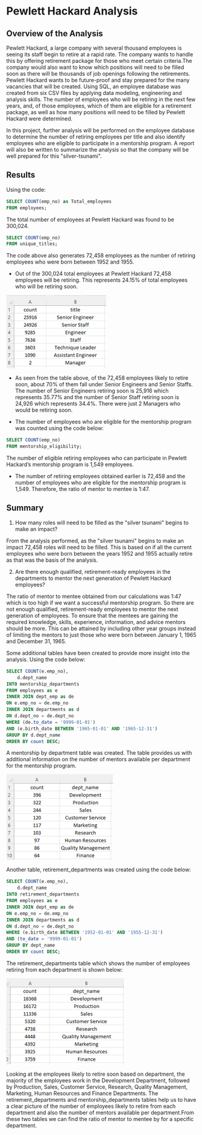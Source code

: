 # Pewlett Hackard Analysis
## Overview of the Analysis
Pewlett Hackard, a large company with several thousand employees is seeing its staff begin to retire at a rapid rate.  The company wants to handle this by offering retirement package for those who meet certain criteria.The company would also want to know which positions will need to be filled soon as there will be thousands of job openings following the retirements. Pewlett Hackard wants to be future-proof and stay prepared for the many vacancies that will be created. Using SQL, an employee database was created from six CSV files by applying data modeling, engineering and analysis skills. The number of employees who will be retiring in the next few years, and, of those employees, which of them are eligible for a retirement package, as well as how many positions will need to be filled by Pewlett Hackard were determined.

In this project, further analysis will be performed on the employee database to determine the number of retiring employees per title and also identify employees who are eligible to participate in a mentorship program. A report will also be written to summarize the analysis so that the company will be well prepared for this "silver-tsunami".

## Results 
Using the code: 
```SQL
SELECT COUNT(emp_no) as Total_employees
FROM employees;
```
The total number of employees at Pewlett Hackard was found to be 300,024. 

```SQL
SELECT COUNT(emp_no)
FROM unique_titles;
```
The code above also generates 72,458 employees as the number of retiring employees who were born between 1952 and 1955.

* Out of the 300,024 total employees at Pewlett Hackard 72,458 employees will be retiring. This represents 24.15% of total employees who will be retiring soon. 

![image3](https://github.com/GerlechJen/Pewlett-Hackard-Analysis/blob/main/IMAGES/retiring_titles.png)

* As seen from the table above, of the 72,458 employees likely to retire soon, about 70% of them fall under Senior Engineers and Senior Staffs. The number of Senior Engineers retiring soon is  25,916  which represents 35.77% and the number of Senior Staff retiring soon is 24,926 which represents 34.4%. There were just 2 Managers who would be retiring soon.

* The number of employees who are eligible for the mentorship program was counted using the code below:

```SQL
SELECT COUNT(emp_no)
FROM mentorship_eligibility;
```

The number of eligible retiring employees who can participate in Pewlett Hackard’s mentorship program is 1,549 employees. 

* The number of retiring employees obtained earlier is 72,458 and the number of employees who are eligible for the mentorship program is 1,549. Therefore, the ratio of mentor to mentee is 1:47.
 
## Summary 

1. How many roles will need to be filled as the "silver tsunami" begins to make an impact?

From the analysis performed, as the "silver tsunami" begins to make an impact 72,458 roles will need to be filled. This is based on if all the current employees who were born between the years 1952 and 1955 actually retire as that was the basis of the analysis. 

2. Are there enough qualified, retirement-ready employees in the departments to mentor the next generation of Pewlett Hackard employees?

The ratio of mentor to mentee obtained from our calculations was 1:47 which is too high if we want a successful mentorship program. So there are not enough qualified, retirement-ready employees to mentor the next generation of employees. To ensure that the mentees are gaining the required knowledge, skills, experience, information, and advice mentors should be more. This can be attained by including other year groups instead of limiting the mentors to just those who were born between January 1, 1965 and December 31, 1965.

Some additional tables have been created to provide more insight into the analysis. Using the code below:

```SQL
SELECT COUNT(e.emp_no),
	d.dept_name
INTO mentorship_departments
FROM employees as e
INNER JOIN dept_emp as de
ON e.emp_no = de.emp_no
INNER JOIN departments as d
ON d.dept_no = de.dept_no
WHERE (de.to_date = '9999-01-01')
AND (e.birth_date BETWEEN '1965-01-01' AND '1965-12-31')
GROUP BY d.dept_name
ORDER BY count DESC;
```

A mentorship by department table was created. The table provides us with additional information on the number of mentors available per department for the mentorship program. 

![image1](https://github.com/GerlechJen/Pewlett-Hackard-Analysis/blob/main/IMAGES/mentorship_departments.png)

Another table, retirement_departments was created using the code below:

```SQL
SELECT COUNT(e.emp_no),
	d.dept_name
INTO retirement_departments
FROM employees as e
INNER JOIN dept_emp as de
ON e.emp_no = de.emp_no
INNER JOIN departments as d
ON d.dept_no = de.dept_no
WHERE (e.birth_date BETWEEN '1952-01-01' AND '1955-12-31')
AND (to_date = '9999-01-01')
GROUP BY dept_name
ORDER BY count DESC;
```
The retirement_departments table which shows the number of employees retiring from each department is shown below:

![image2](https://github.com/GerlechJen/Pewlett-Hackard-Analysis/blob/main/IMAGES/retirement_departments.png)

Looking at the employees likely to retire soon based on department, the majority of the employees work in the Development Department, followed by Production, Sales, Customer Service, Research, Quality Management, Marketing, Human Resources and Finance Departments.
The retirement_departments and mentorship_departments tables help us to have a clear picture of the number of employees likely to retire from each department and also the number of mentors available per department.From these two tables we can find the ratio of mentor to mentee by for a specific department.
